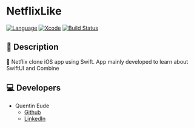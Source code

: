 # NetflixLike
[![Language](https://img.shields.io/badge/Swift-5.1-brightgreen.svg)](http://swift.org)
[![Xcode](https://img.shields.io/badge/Xcode-11.3.1-brightgreen.svg)](https://developer.apple.com/download/more/)
[![Build Status](https://app.bitrise.io/app/1734c659d04cb40d/status.svg?token=1f6EP2xH-PClzMpxi8cOfQ&branch=develop)](https://app.bitrise.io/app/1734c659d04cb40d)

## 📖 Description
📱 Netflix clone iOS app using Swift. App mainly developed to learn about SwiftUI and Combine

## 💻 Developers
* Quentin Eude
    * [Github](https://github.com/qeude)
    * [LinkedIn](https://www.linkedin.com/in/quentineude/)

